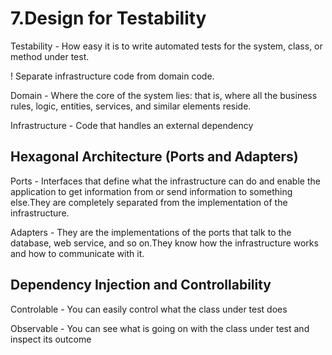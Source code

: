<link rel="stylesheet" type="text/css" href="../styles.css">

<!-- <img src="img/testingWorkflow.png" alt="Effective testing" width="75%"> -->

<!-- <span class="term"> </span>
<span class="definition"> </span>
<span class="important"><span class="exclamation">!</span> </span> -->

# 7.Design for Testability

<span class="term"> Testability </span>
<span class="definition"> - How easy it is to write automated tests for the system, class, or method under test.</span>

<span class="important"><span class="exclamation">!</span> Separate infrastructure code
from domain code.</span> 

<span class="term"> Domain </span><span class="definition">- Where the core of the system lies: that is, where all the business rules, logic, entities, services, and similar elements reside. </span>

<span class="term"> Infrastructure</span> <span class="definition"> - Code that handles an external dependency</span>

## Hexagonal Architecture  (Ports and Adapters)
<span class="term"> Ports</span><span class="definition">  - Interfaces that define what the infrastructure can do and enable the application to get information from or send information to something else.<span class="important">They are completely separated from the implementation of the infrastructure.</span></span>

<span class="term"> Adapters </span>
<span class="definition"> - They are the implementations of the ports that talk to the database, web service, and so on.<span class="important">They know how the infrastructure works and how to communicate with it.</span></span>

## Dependency Injection and Controllability

<span class="term"> Controlable </span>
<span class="definition">- You can easily control what the class under test does </span>

<span class="term"> Observable </span>
<span class="definition"> - You can see what is going on with the class under test and inspect its outcome</span>

<span class="term"> </span>
<span class="definition"> </span>